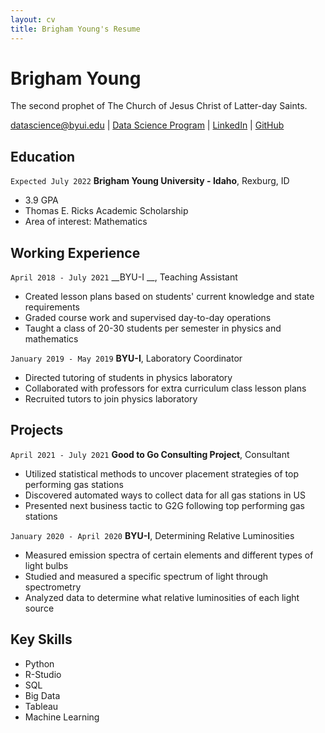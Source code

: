 ```yaml
---
layout: cv
title: Brigham Young's Resume
---
```

# Brigham Young
The second prophet of The Church of Jesus Christ of Latter-day Saints.

<div id="webaddress">
<a href="datascience@byui.edu">datascience@byui.edu</a>
| <a href="https://byuidatascience.github.io/development.html">Data Science Program</a>
| <a href="https://www.linkedin.com/groups/13537407/">LinkedIn</a>
| <a href="https://github.com/byuids-resumes">GitHub</a>
</div>

<!-- https://www.monique.tech/the-art-of-markdown -->

## Education

`Expected July 2022`
__Brigham Young University - Idaho__, Rexburg, ID

- 3.9 GPA
-	Thomas E. Ricks Academic Scholarship 
-	Area of interest: Mathematics



## Working Experience

`April 2018 - July 2021`
__BYU-I __, Teaching Assistant

- Created lesson plans based on students' current knowledge and state requirements
- Graded course work and supervised day-to-day operations
- Taught a class of 20-30 students per semester in physics and mathematics

`January 2019 - May 2019`
__BYU-I__, Laboratory Coordinator

- Directed tutoring of students in physics laboratory
- Collaborated with professors for extra curriculum class lesson plans
- Recruited tutors to join physics laboratory

## Projects

`April 2021 - July 2021`
__Good to Go Consulting Project__, Consultant

- Utilized statistical methods to uncover placement strategies of top performing gas stations
- Discovered automated ways to collect data for all gas stations in US
- Presented next business tactic to G2G following top performing gas stations

`January 2020 - April 2020`
__BYU-I__, Determining Relative Luminosities 

- Measured emission spectra of certain elements and different types of light bulbs
- Studied and measured a specific spectrum of light through spectrometry
- Analyzed data to determine what relative luminosities of each light source

## Key Skills

- Python
- R-Studio
- SQL 
- Big Data
- Tableau
- Machine Learning

<!-- ### Footer

Last updated: May 2013 -->


